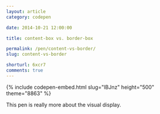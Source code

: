 ```yaml
---
layout: article
category: codepen

date: 2014-10-21 12:00:00

title: content-box vs. border-box

permalink: /pen/content-vs-border/
slug: content-vs-border

shorturl: 6xcr7
comments: true
---
```


{% include codepen-embed.html slug="lBJnz" height="500" theme="8863" %}

This pen is really more about the visual display.
